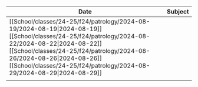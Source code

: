 
| Date                                                                                                                                                                                                                                                                             | Subject |
| -------------------------------------------------------------------------------------------------------------------------------------------------------------------------------------------------------------------------------------------------------------------------------- | ------- |
| [[School/classes/24-25/f24/patrology/2024-08-19/2024-08-19\|2024-08-19]]<br>[[School/classes/24-25/f24/patrology/2024-08-22/2024-08-22\|2024-08-22]]<br>[[School/classes/24-25/f24/patrology/2024-08-26/2024-08-26\|2024-08-26]]<br>[[School/classes/24-25/f24/patrology/2024-08-29/2024-08-29\|2024-08-29]] |         |
|                                                                                                                                                                                                                                                                                  |         |
